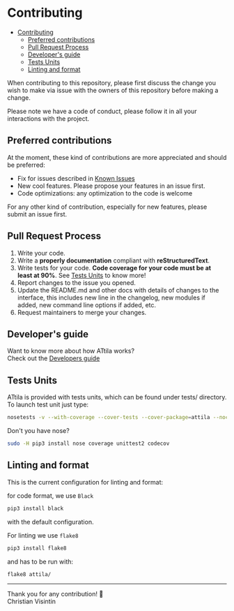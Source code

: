 # Contributing

- [Contributing](#contributing)
  - [Preferred contributions](#preferred-contributions)
  - [Pull Request Process](#pull-request-process)
  - [Developer's guide](#developers-guide)
  - [Tests Units](#tests-units)
  - [Linting and format](#linting-and-format)

When contributing to this repository, please first discuss the change you wish to make via issue with the owners of this repository before making a change.

Please note we have a code of conduct, please follow it in all your interactions with the project.

## Preferred contributions

At the moment, these kind of contributions are more appreciated and should be preferred:

- Fix for issues described in [Known Issues](./README.md#known-issues)
- New cool features. Please propose your features in an issue first.
- Code optimizations: any optimization to the code is welcome

For any other kind of contribution, especially for new features, please submit an issue first.

## Pull Request Process

1. Write your code.
2. Write a **properly documentation** compliant with **reStructuredText**.
3. Write tests for your code. **Code coverage for your code must be at least at 90%**. See [Tests Units](#tests-units) to know more!
4. Report changes to the issue you opened.
5. Update the README.md and other docs with details of changes to the interface, this includes new line in the changelog, new modules if added, new command line options if added, etc.
6. Request maintainers to merge your changes.

## Developer's guide

Want to know more about how ATtila works?  
Check out the [Developers guide](docs/devwiki.md)

## Tests Units

ATtila is provided with tests units, which can be found under tests/ directory.
To launch test unit just type:

```sh
nosetests -v --with-coverage --cover-tests --cover-package=attila --nocapture tests/
```

Don't you have nose?

```sh
sudo -H pip3 install nose coverage unittest2 codecov
```

## Linting and format

This is the current configuration for linting and format:

for code format, we use `Black`

```sh
pip3 install black
```

with the default configuration.

For linting we use `flake8`

```sh
pip3 install flake8
```

and has to be run with:

```sh
flake8 attila/
```

---

Thank you for any contribution! 🧡  
Christian Visintin
